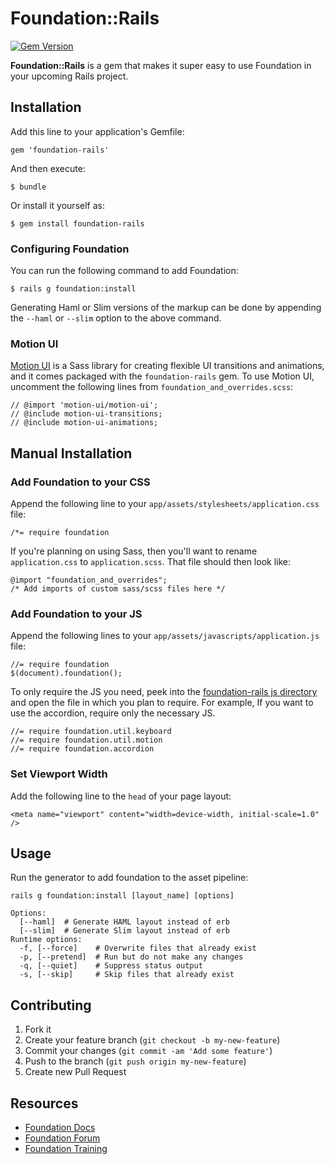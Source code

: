 # Foundation::Rails

[![Gem Version](https://badge.fury.io/rb/foundation-rails.svg)](https://badge.fury.io/rb/foundation-rails)

**Foundation::Rails** is a gem that makes it super easy to use Foundation in your upcoming Rails project.

## Installation

Add this line to your application's Gemfile:

    gem 'foundation-rails'

And then execute:

    $ bundle

Or install it yourself as:

    $ gem install foundation-rails

### Configuring Foundation

You can run the following command to add Foundation:

    $ rails g foundation:install

Generating Haml or Slim versions of the markup can be done by appending the `--haml` or `--slim` option to the above command.

### Motion UI

[Motion UI](https://github.com/zurb/motion-ui) is a Sass library for creating flexible UI transitions and animations, and it comes packaged with the `foundation-rails` gem. To use Motion UI, uncomment the following lines from `foundation_and_overrides.scss`:

    // @import 'motion-ui/motion-ui';
    // @include motion-ui-transitions;
    // @include motion-ui-animations;

## Manual Installation

### Add Foundation to your CSS

Append the following line to your `app/assets/stylesheets/application.css` file:

    /*= require foundation

If you're planning on using Sass, then you'll want to rename `application.css` to `application.scss`. That file should then look like:

    @import "foundation_and_overrides";
    /* Add imports of custom sass/scss files here */

### Add Foundation to your JS

Append the following lines to your `app/assets/javascripts/application.js` file:

    //= require foundation
    $(document).foundation();

To only require the JS you need, peek into the [foundation-rails js directory](https://github.com/zurb/foundation-rails/tree/master/vendor/assets/js) and open the file in which you plan to require. For example, If you want to use the accordion, require only the necessary JS.

    //= require foundation.util.keyboard
    //= require foundation.util.motion
    //= require foundation.accordion

### Set Viewport Width

Add the following line to the `head` of your page layout:

    <meta name="viewport" content="width=device-width, initial-scale=1.0" />

## Usage

Run the generator to add foundation to the asset pipeline:

    rails g foundation:install [layout_name] [options]

    Options:
      [--haml]  # Generate HAML layout instead of erb
      [--slim]  # Generate Slim layout instead of erb
    Runtime options:
      -f, [--force]    # Overwrite files that already exist
      -p, [--pretend]  # Run but do not make any changes
      -q, [--quiet]    # Suppress status output
      -s, [--skip]     # Skip files that already exist

## Contributing

1. Fork it
2. Create your feature branch (`git checkout -b my-new-feature`)
3. Commit your changes (`git commit -am 'Add some feature'`)
4. Push to the branch (`git push origin my-new-feature`)
5. Create new Pull Request

## Resources

* [Foundation Docs](http://foundation.zurb.com/docs/)
* [Foundation Forum](http://foundation.zurb.com/forum)
* [Foundation Training](http://foundation.zurb.com/learn/training.html)
